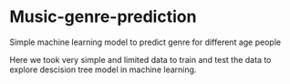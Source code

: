# Music-genre-prediction
Simple machine learning model to predict genre for different age people 

Here we took very simple and limited data to train and test the data to explore descision tree model in machine learning. 
